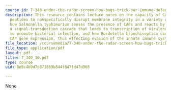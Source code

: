 ```yaml
---
course_id: 7-340-under-the-radar-screen-how-bugs-trick-our-immune-defenses-spring-2007
description: This resource contains lecture notes on the capacity of Cationic antimicrobial
  peptides to nonspecifically disrupt membrane integrity in a variety of microorganisms,
  how Salmonella typhimurium senses the presence of CAPs and reacts by initiating
  a signal-transduction cascade that leads to transcription of virulence gene-products
  to promote bacterial infection, and how Bordetella bronchiseptica can attenuate
  CAP gene expression, thus effecting evasion of the innate immune system.
file_location: /coursemedia/7-340-under-the-radar-screen-how-bugs-trick-our-immune-defenses-spring-2007/8e8c4b9d7d871869b844f8471d47d968_7_340_10.pdf
file_type: application/pdf
layout: pdf
title: 7_340_10.pdf
type: course
uid: 8e8c4b9d7d871869b844f8471d47d968

---
```

None